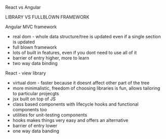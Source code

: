 React vs Angular

LIBRARY VS FULLBLOWN FRAMEWORK

Angular MVC framework

- real dom - whole data structure/tree is updated even if a single section is updated
- full blown framework
- lots of built in features, even if you dont need to use all of it
- barrier of entry higher, more to learn
- two way data binding

React - view library

- virtual dom - faster because it doesnt affect other part of the tree
- more minimalistic, freedom of choosing libraries is fun, allows tailoring to particular projecgts
- jsx built on top of JS
- class based components with lifecycle hooks and functional components too
- utilities for unit-testing components
- hooks makes things very easy and offers an alternative
- barrier of entry lower
- one way data banding

